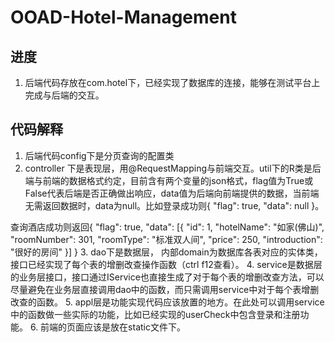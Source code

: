 # OOAD-Hotel-Management

## 进度
1. 后端代码存放在com.hotel下，已经实现了数据库的连接，能够在测试平台上完成与后端的交互。

## 代码解释
1. 后端代码config下是分页查询的配置类
2. controller 下是表现层，用@RequestMapping与前端交互。util下的R类是后端与前端的数据格式约定，目前含有两个变量的json格式，flag值为True或False代表后端是否正确做出响应，data值为后端向前端提供的数据，当前端无需返回数据时，data为null。比如登录成功则{
    "flag": true,
    "data": null
}。

查询酒店成功则返回{
    "flag": true,
    "data": [{
        "id": 1,
        "hotelName": "如家(佛山)",
        "roomNumber": 301,
        "roomType": "标准双人间",
        "price": 250,
        "introduction": "很好的房间"
    }]
}
3. dao下是数据层， 内部domain为数据库各表对应的实体类，接口已经实现了每个表的增删改查操作函数（ctrl f12查看）。
4. service是数据层的业务层接口，接口通过IService也直接生成了对于每个表的增删改查方法，可以尽量避免在业务层直接调用dao中的函数，而只需调用service中对于每个表增删改查的函数。
5. appl层是功能实现代码应该放置的地方。在此处可以调用service中的函数做一些实际的功能，比如已经实现的userCheck中包含登录和注册功能。
6. 前端的页面应该是放在static文件下。

